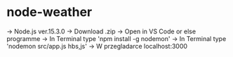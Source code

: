 # node-weather
-> Node.js ver.15.3.0 
-> Download .zip 
-> Open in VS Code or else programme
-> In Terminal type 'npm install -g nodemon'
-> In Terminal type 'nodemon src/app.js hbs,js'
-> W przegladarce localhost:3000
